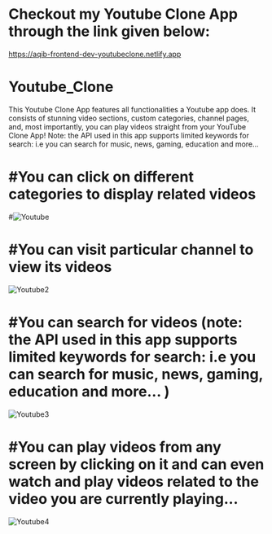# Checkout my Youtube Clone App through the link given below:
https://aqib-frontend-dev-youtubeclone.netlify.app

# Youtube_Clone
This Youtube Clone App features all functionalities a Youtube app does. It consists of stunning video sections, custom categories, channel pages, and, most importantly, you can play videos straight from your YouTube Clone App!
Note: the API used in this app supports limited keywords for search: i.e you can search for music, news, gaming, education and more... 


# #You can click on different categories to display related videos
#![Youtube](https://user-images.githubusercontent.com/37264147/218911769-19cc93d5-3e59-4e8c-a2e5-e8d4b821133e.gif)




# #You can visit particular channel to view its videos

![Youtube2](https://user-images.githubusercontent.com/37264147/218912862-0e054fad-2560-49b1-9740-9ef2b7922031.gif)




# #You can search for videos (note: the API used in this app supports limited keywords for search: i.e you can search for music, news, gaming, education and more... )

![Youtube3](https://user-images.githubusercontent.com/37264147/218915012-59023516-aa5d-4e8c-bc4e-c380b9dd5962.gif)




# #You can play videos from any screen by clicking on it and can even watch and play videos related to the video you are currently playing...
![Youtube4](https://user-images.githubusercontent.com/37264147/218917431-355f5c7c-7a5a-43e4-8eed-a4da3e233e36.gif)
